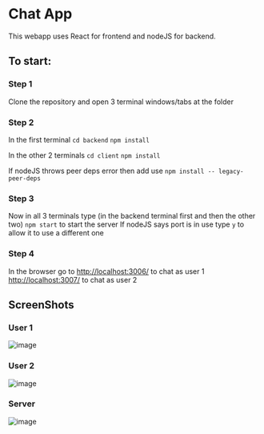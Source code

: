 # Chat App
This webapp uses React for frontend and nodeJS for backend.
## To start:

### Step 1
Clone the repository and open 3 terminal windows/tabs at the folder

### Step 2
In the first terminal 
`cd backend`
`npm install`

In the other 2 terminals
`cd client`
`npm install`

If nodeJS throws peer deps error then add use
`npm install -- legacy-peer-deps`

### Step 3
Now in all 3 terminals type (in the backend terminal first and then the other two)
`npm start`
to start the server
If nodeJS says port is in use type `y` to allow it to use a different one

### Step 4
In the browser go to
[http://localhost:3006/](http://localhost:3006/) to chat as user 1
[http://localhost:3007/](http://localhost:3007/) to chat as user 2

## ScreenShots
### User 1
![image](https://user-images.githubusercontent.com/86282256/171443658-88020cd0-b05e-421b-9b67-ebfb15f34a20.png)
### User 2
![image](https://user-images.githubusercontent.com/86282256/171443699-b8d55df0-5655-47d5-8526-f0a52dd83065.png)
### Server
![image](https://user-images.githubusercontent.com/86282256/171443854-06ff1764-9fe6-4990-b68e-cc59af467888.png)
